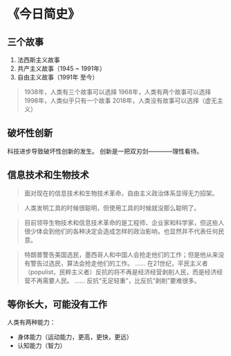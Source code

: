 # 《今日简史》

## 三个故事
1. 法西斯主义故事
2. 共产主义故事（1945 ~ 1991年）
3. 自由主义故事（1991年 至今）

> 1938年，人类有三个故事可以选择
> 1968年，人类有两个故事可以选择
> 1998年，人类似乎只有一个故事
> 2018年，人类没有故事可以选择（虚无主义）

## 破坏性创新

科技进步导致破坏性创新的发生。
创新是一把双刃剑————理性看待。


## 信息技术和生物技术

> 面对现在的信息技术和生物技术革命，自由主义政治体系显得无力招架。

> 人类发明工具的时候很聪明，但使用工具的时候就没那么聪明了。

> 目前领导生物技术和信息技术革命的是工程师、企业家和科学家，但这些人很少体会到他们的各种决定会造成怎样的政治影响，也显然并不代表任何民意。

> 特朗普警告美国选民，墨西哥人和中国人会抢走他们的工作；但是他从来没有警告过选民，算法会抢走他们的工作。
> ......
> 在21世纪，平民主义者（populist，民粹主义者）反抗的将不再是经济经营剥削人民，而是经济经营不再需要人民。
> ......
> 反抗“无足轻重”，比反抗“剥削”要难很多。



## 等你长大，可能没有工作

人类有两种能力： 
- 身体能力（运动能力，更高，更快，更远）
- 认知能力（智力）
